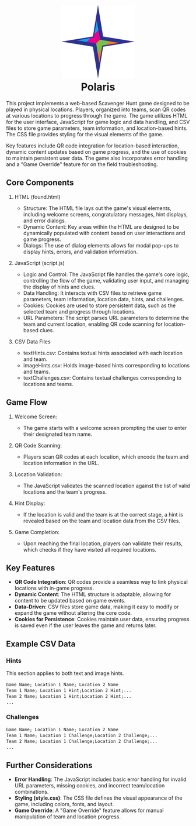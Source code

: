 <h1 align="center">
    <img src="./assets/images/polarisLogo.svg" height="200" alt=""/><br>
    Polaris
</h1>

This project implements a web-based Scavenger Hunt game designed to be played in physical locations. Players, organized into teams, scan QR codes at various locations to progress through the game. The game utilizes HTML for the user interface, JavaScript for game logic and data handling, and CSV files to store game parameters, team information, and location-based hints. The CSS file provides styling for the visual elements of the game.

Key features include QR code integration for location-based interaction, dynamic content updates based on game progress,
and the use of cookies to maintain persistent user data. The game also incorporates error handling and a "Game Override"
feature for on the field troubleshooting.

## Core Components

1. HTML (found.html)
   - Structure: The HTML file lays out the game's visual elements, including welcome screens, congratulatory messages, hint displays, and error dialogs. 
   - Dynamic Content: Key areas within the HTML are designed to be dynamically populated with content based on user interactions and game progress. 
   - Dialogs: The use of dialog elements allows for modal pop-ups to display hints, errors, and validation information.
   
2. JavaScript (script.js)
   - Logic and Control: The JavaScript file handles the game's core logic, controlling the flow of the game, validating user input, and managing the display of hints and clues.
   - Data Handling: It interacts with CSV files to retrieve game parameters, team information, location data, hints, and
     challenges.
   - Cookies: Cookies are used to store persistent data, such as the selected team and progress through locations.
   - URL Parameters: The script parses URL parameters to determine the team and current location, enabling QR code scanning for location-based clues.

3. CSV Data Files
   - textHints.csv: Contains textual hints associated with each location and team.
   - imageHints.csv: Holds image-based hints corresponding to locations and teams.
   - textChallenges.csv: Contains textual challenges corresponding to locations and teams.

## Game Flow

1. Welcome Screen:
    - The game starts with a welcome screen prompting the user to enter their designated team name.

2. QR Code Scanning:
   - Players scan QR codes at each location, which encode the team and location information in the URL.

3. Location Validation:
   - The JavaScript validates the scanned location against the list of valid locations and the team's progress.

4. Hint Display:
   - If the location is valid and the team is at the correct stage, a hint is revealed based on the team and location data from the CSV files.

5. Game Completion:
   - Upon reaching the final location, players can validate their results, which checks if they have visited all required locations.

## Key Features

- **QR Code Integration**: QR codes provide a seamless way to link physical locations with in-game progress.
- **Dynamic Content**: The HTML structure is adaptable, allowing for content to be updated based on game events.
- **Data-Driven**: CSV files store game data, making it easy to modify or expand the game without altering the core code.
- **Cookies for Persistence**: Cookies maintain user data, ensuring progress is saved even if the user leaves the game and returns later.

## Example CSV Data

### Hints

This section applies to both text and image hints.
```
Game Name; Location 1 Name; Location 2 Name
Team 1 Name; Location 1 Hint;Location 2 Hint;...
Team 2 Name; Location 1 Hint;Location 2 Hint;...
...
```

### Challenges

```
Game Name; Location 1 Name; Location 2 Name
Team 1 Name; Location 1 Challenge;Location 2 Challenge;...
Team 2 Name; Location 1 Challenge;Location 2 Challenge;...
...
```

## Further Considerations

- **Error Handling**: The JavaScript includes basic error handling for invalid URL parameters, missing cookies, and incorrect team/location combinations.
- **Styling (style.css)**: The CSS file defines the visual appearance of the game, including colors, fonts, and layout.
- **Game Override**: A "Game Override" feature allows for manual manipulation of team and location progress.
